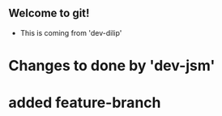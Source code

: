 ## Welcome to git!

- This is coming from 'dev-dilip'
# Changes to done by 'dev-jsm'
# added feature-branch